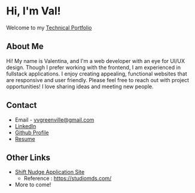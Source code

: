 <!-- PROJECT HEADER -->

# Hi, I'm Val!

Welcome to my [Technical Portfolio](https://www.valentinavalverde.com)

<!-- ABOUT ME -->

## About Me

Hi! My name is Valentina, and I'm a web developer with an eye for UI/UX design. Though I prefer working with the frontend, I am experienced in fullstack applications. I enjoy creating appealing, functional websites that are responsive and user friendly. Please feel free to reach out with project opportunities! I love sharing ideas and meeting new people.

<!-- CONTACT -->

## Contact

- Email - vvgreenville@gmail.com
- [LinkedIn](https://www.linkedin.com/in/valentina-valverde-1a179227a/)
- [Github Profile](https://github.com/ValentinaValverde)
- [Resume](https://drive.google.com/file/d/1wxefn7euacLlPcLqpkxZW2TynMEMLKX_/view)

## Other Links

- [Shift Nudge Application Site](https://vals-mds.netlify.app/)
  - Reference : https://studiomds.com/
- More to come!
